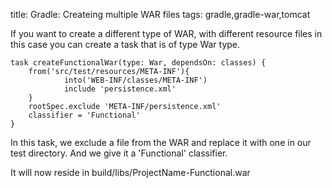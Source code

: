 title: Gradle: Createing multiple WAR files
tags: gradle,gradle-war,tomcat

If you want to create a different type of WAR, with different resource files in this case you can create a task that is of type War type.

    task createFunctionalWar(type: War, dependsOn: classes) {
        from('src/test/resources/META-INF'){ 
                into('WEB-INF/classes/META-INF') 
                include 'persistence.xml' 
        } 
        rootSpec.exclude 'META-INF/persistence.xml'
        classifier = 'Functional'
    }

In this task, we exclude a file from the WAR and replace it with one in our test directory. And we give it a 'Functional' classifier.

It will now reside in build/libs/ProjectName-Functional.war

